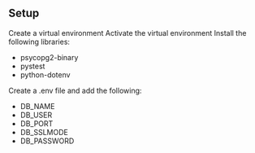 ## Setup
Create a virtual environment
Activate the virtual environment
Install the following libraries:
- psycopg2-binary
- pystest
- python-dotenv

Create a .env file and add the following:
- DB_NAME
- DB_USER
- DB_PORT
- DB_SSLMODE
- DB_PASSWORD
